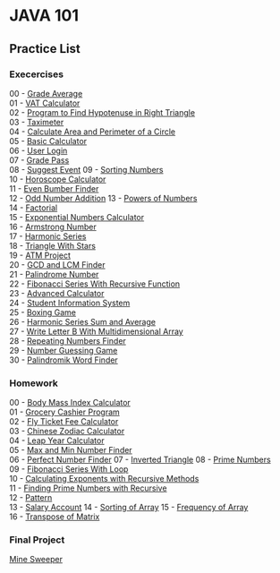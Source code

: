# JAVA 101
## Practice List
### Execercises  
00 - [Grade Average](https://github.com/malidegirmenci/Java101Path/tree/6fe38d329b3c92b7bead87f1c4de325fcfd63c8f/Practice/Ex00_GradeAverage)  
01 - [VAT Calculator](https://github.com/malidegirmenci/Java101Path/tree/6fe38d329b3c92b7bead87f1c4de325fcfd63c8f/Practice/Ex01_VATCalculate)  
02 - [Program to Find Hypotenuse in Right Triangle](https://github.com/malidegirmenci/Java101Path/tree/6fe38d329b3c92b7bead87f1c4de325fcfd63c8f/Practice/Ex02_RightTriangleHypotenuseCircumferenceAndAreaCalc)  
03 - [Taximeter](https://github.com/malidegirmenci/Java101Path/tree/6fe38d329b3c92b7bead87f1c4de325fcfd63c8f/Practice/Ex03_Taximeter)  
04 - [Calculate Area and Perimeter of a Circle](https://github.com/malidegirmenci/Java101Path/tree/6fe38d329b3c92b7bead87f1c4de325fcfd63c8f/Practice/Ex04_CircleCircumferenceAndAreaCalc)  
05 - [Basic Calculator](https://github.com/malidegirmenci/Java101Path/tree/189afab985cb4b255911ee0bdb19aa1e2244888e/Practice/Ex05_Calculator)  
06 - [User Login](https://github.com/malidegirmenci/Java101Path/tree/6fe38d329b3c92b7bead87f1c4de325fcfd63c8f/Practice/Ex06_UserLogin)  
07 - [Grade Pass](https://github.com/malidegirmenci/Java101Path/tree/6fe38d329b3c92b7bead87f1c4de325fcfd63c8f/Practice/Ex07_GradePass)  
08 - [Suggest Event](https://github.com/malidegirmenci/Java101Path/tree/16b01d2b2011a379acb110c4835be6c2fae3a94c/Practice/Ex08_SuggestEvent)
09 - [Sorting Numbers](https://github.com/malidegirmenci/Java101Path/tree/16b01d2b2011a379acb110c4835be6c2fae3a94c/Practice/Ex09_SortingNumbers)  
10 - [Horoscope Calculator](https://github.com/malidegirmenci/Java101Path/tree/16b01d2b2011a379acb110c4835be6c2fae3a94c/Practice/Ex10_HoroscopeCalc)  
11 - [Even Bumber Finder](https://github.com/malidegirmenci/Java101Path/tree/16b01d2b2011a379acb110c4835be6c2fae3a94c/Practice/Ex11_EvenNumberFinder)  
12 - [Odd Number Addition](https://github.com/malidegirmenci/Java101Path/tree/d585995d563ceb696ad0d5a08eeb47f74442a7eb/Practice/Ex12_OddNumbersAddition)
13 - [Powers of Numbers](https://github.com/malidegirmenci/Java101Path/tree/d585995d563ceb696ad0d5a08eeb47f74442a7eb/Practice/Ex13_PowerOfNum)  
14 - [Factorial](https://github.com/malidegirmenci/Java101Path/tree/d585995d563ceb696ad0d5a08eeb47f74442a7eb/Practice/Ex14_Factorial)  
15 - [Exponential Numbers Calculator](https://github.com/malidegirmenci/Java101Path/tree/d585995d563ceb696ad0d5a08eeb47f74442a7eb/Practice/Ex15_ExponentialNumbers)  
16 - [Armstrong Number](https://github.com/malidegirmenci/Java101Path/tree/d585995d563ceb696ad0d5a08eeb47f74442a7eb/Practice/Ex16_ArmstrongNumbers)  
17 - [Harmonic Series](https://github.com/malidegirmenci/Java101Path/tree/d585995d563ceb696ad0d5a08eeb47f74442a7eb/Practice/Ex17_HarmonicSeries)  
18 - [Triangle With Stars](https://github.com/malidegirmenci/Java101Path/tree/d585995d563ceb696ad0d5a08eeb47f74442a7eb/Practice/Ex18_TriangleWithStars)  
19 - [ATM Project](https://github.com/malidegirmenci/Java101Path/tree/83c7329258f45898db284baa73fd05b3c7e33201/Practice/Ex19_ATMProject)  
20 - [GCD and LCM Finder](https://github.com/malidegirmenci/Java101Path/blob/74f66ecd5ae10c1a9435a368a651c5f0a41e931a/Practice/Ex20_GCDandLCM/README.md)  
21 - [Palindrome Number](https://github.com/malidegirmenci/Java101Path/tree/74f66ecd5ae10c1a9435a368a651c5f0a41e931a/Practice/Ex21_PalindromeNumber)  
22 - [Fibonacci Series With Recursive Function](https://github.com/malidegirmenci/Java101Path/tree/74f66ecd5ae10c1a9435a368a651c5f0a41e931a/Practice/Ex22_FibonacciSeriesWithRecursive)  
23 - [Advanced Calculator](https://github.com/malidegirmenci/Java101Path/tree/74f66ecd5ae10c1a9435a368a651c5f0a41e931a/Practice/Ex23_AdvancedCalculator)  
24 - [Student Information System](https://github.com/malidegirmenci/Java101Path/tree/74f66ecd5ae10c1a9435a368a651c5f0a41e931a/Practice/Ex24_StudentInformationSystem)  
25 - [Boxing Game](https://github.com/malidegirmenci/Java101Path/tree/74f66ecd5ae10c1a9435a368a651c5f0a41e931a/Practice/Ex25_BoxingGame)  
26 - [Harmonic Series Sum and Average](https://github.com/malidegirmenci/Java101Path/tree/74f66ecd5ae10c1a9435a368a651c5f0a41e931a/Practice/Ex26_AverageofArray)  
27 - [Write Letter B With Multidimensional Array](https://github.com/malidegirmenci/Java101Path/tree/74f66ecd5ae10c1a9435a368a651c5f0a41e931a/Practice/Ex27_WriteLetterBWithMultidimensionalArrays)  
28 - [Repeating Numbers Finder](https://github.com/malidegirmenci/Java101Path/tree/74f66ecd5ae10c1a9435a368a651c5f0a41e931a/Practice/Ex28_RepeatingNumbersFinder)  
29 - [Number Guessing Game](https://github.com/malidegirmenci/Java101Path/tree/74f66ecd5ae10c1a9435a368a651c5f0a41e931a/Practice/Ex29_GuessNumberGame)  
30 - [Palindromik Word Finder](https://github.com/malidegirmenci/Java101Path/tree/74f66ecd5ae10c1a9435a368a651c5f0a41e931a/Practice/Ex30_PalindromicWords)

### Homework
00 - [Body Mass Index Calculator](https://github.com/malidegirmenci/Java101Path/tree/74f66ecd5ae10c1a9435a368a651c5f0a41e931a/Practice/Hw00_BodyMassIndex)  
01 - [Grocery Cashier Program](https://github.com/malidegirmenci/Java101Path/tree/74f66ecd5ae10c1a9435a368a651c5f0a41e931a/Practice/Hw01_GroceryCashier)  
02 - [Fly Ticket Fee Calculator](https://github.com/malidegirmenci/Java101Path/tree/74f66ecd5ae10c1a9435a368a651c5f0a41e931a/Practice/Hw02_FlyTicketFeeCalc)  
03 - [Chinese Zodiac Calculator](https://github.com/malidegirmenci/Java101Path/tree/74f66ecd5ae10c1a9435a368a651c5f0a41e931a/Practice/Hw03_ChineseZodiac)  
04 - [Leap Year Calculator](https://github.com/malidegirmenci/Java101Path/tree/74f66ecd5ae10c1a9435a368a651c5f0a41e931a/Practice/Hw04_LeapYear)  
05 - [Max and Min Number Finder](https://github.com/malidegirmenci/Java101Path/tree/74f66ecd5ae10c1a9435a368a651c5f0a41e931a/Practice/Hw05_MaxAndMinNumbers)  
06 - [Perfect Number Finder](https://github.com/malidegirmenci/Java101Path/tree/1a3160557017f92bf17ff28989b5db2d8c809fa3/Practice/Hw06_PerfectNumber)
07 - [Inverted Triangle](https://github.com/malidegirmenci/Java101Path/tree/1a3160557017f92bf17ff28989b5db2d8c809fa3/Practice/Hw07_InvertedTriangle)
08 - [Prime Numbers](https://github.com/malidegirmenci/Java101Path/tree/1a3160557017f92bf17ff28989b5db2d8c809fa3/Practice/Hw08_PrimeNumbers)  
09 - [Fibonacci Series With Loop](https://github.com/malidegirmenci/Java101Path/tree/1a3160557017f92bf17ff28989b5db2d8c809fa3/Practice/Hw09_FibonacciSeries)  
10 - [Calculating Exponents with Recursive Methods](https://github.com/malidegirmenci/Java101Path/tree/1a3160557017f92bf17ff28989b5db2d8c809fa3/Practice/Hw10_ExponentialNumbersWithRecursive)  
11 - [Finding Prime Numbers with Recursive](https://github.com/malidegirmenci/Java101Path/tree/1a3160557017f92bf17ff28989b5db2d8c809fa3/Practice/Hw11_PrimeNumberWithRecursive)  
12 - [Pattern](https://github.com/malidegirmenci/Java101Path/tree/1a3160557017f92bf17ff28989b5db2d8c809fa3/Practice/Hw12_Pattern)  
13 - [Salary Account](https://github.com/malidegirmenci/Java101Path/tree/1a3160557017f92bf17ff28989b5db2d8c809fa3/Practice/Hw13_SalaryAccount)
14 - [Sorting of Array](https://github.com/malidegirmenci/Java101Path/tree/1a3160557017f92bf17ff28989b5db2d8c809fa3/Practice/Hw14_SortingOfArray)
15 - [Frequency of Array](https://github.com/malidegirmenci/Java101Path/tree/1a3160557017f92bf17ff28989b5db2d8c809fa3/Practice/Hw15_FrequencyOfArray)  
16 - [Transpose of Matrix](https://github.com/malidegirmenci/Java101Path/tree/ad30c79bb760b5544bf0a7527b6015dc9c2659df/Practice/Hw16_TransposeOfMatrix)  

### Final Project
[Mine Sweeper](https://github.com/malidegirmenci/Java101Path/tree/ad30c79bb760b5544bf0a7527b6015dc9c2659df/Practice/FinalProject_MineSweeper)


